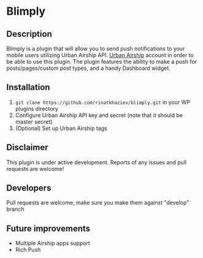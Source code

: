 # Blimply

## Description

Blimply is a plugin that will allow you to send push notifications to your mobile users utilizing Urban Airship API. [Urban Airship](http://urbanairship.com/) account in order to be able to use this plugin. The plugin features the ability to make a push for posts/pages/custom post types, and a handy Dashboard widget.

## Installation

1. `git clone https://github.com/rinatkhaziev/blimply.git` in your WP plugins directory
1. Configure Urban Airship API key and secret (note that it should be master secret)
1. (Optional) Set up Urban Airship tags

## Disclaimer

This plugin is under active development. Reports of any issues and pull requests are welcome!

## Developers

Pull requests are welcome, make sure you make them against "develop" branch

## Future improvements
* Multiple Airship apps support
* Rich Push
